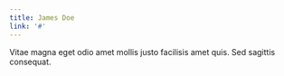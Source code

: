 ```yaml
---
title: James Doe
link: '#'
---
```

Vitae magna eget odio amet mollis justo facilisis amet quis. Sed sagittis consequat.